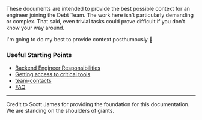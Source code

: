 These documents are intended to provide the best possible context for an engineer joining the Debt Team.  The work here isn't particularly demanding or complex. That said, even trivial tasks could prove difficult if you don't know your way around.

I'm going to do my best to provide context posthumously 🤞

### Useful Starting Points
- [Backend Engineer Responsibilities](back-end-responsibilities.md)
- [Getting access to critical tools](up-and-running.md)
- [team-contacts](team-contacts.md)
- [FAQ](FAQ.md)


---
Credit to Scott James for providing the foundation for this documentation. We are standing on the shoulders of giants.
